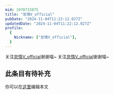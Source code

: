 ```yaml
---
mid: 1070733875
title: "怠惰V_official"
pubDate: "2024-11-04T11:22:12.027Z"
updatedDate: "2024-11-04T11:22:12.027Z"
profile:
  {
    Nickname: ["怠惰V_official"],
  }
---
```


关注[怠惰V_official](https://space.bilibili.com/1070733875)谢谢喵~ 关注[怠惰V_official](https://space.bilibili.com/1070733875)谢谢喵~

## 此条目有待补充
你可以在[这里](https://github.com/Yuhanawa/VTuber.ICU-Content/edit/master/v/怠惰V_official/index.md)编辑本文
